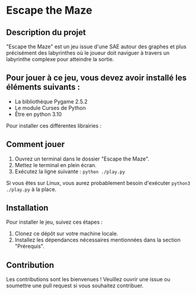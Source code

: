 # Escape the Maze

## Description du projet

"Escape the Maze" est un jeu issue d'une SAE autour des graphes et plus précisément des labyrinthes où le joueur doit naviguer à travers un labyrinthe complexe pour atteindre la sortie.

## Pour jouer à ce jeu, vous devez avoir installé les éléments suivants :

- La bibliothèque Pygame 2.5.2
- Le module Curses de Python
- Être en python 3.10

Pour installer ces différentes librairies : 



## Comment jouer
1. Ouvrez un terminal dans le dossier "Escape the Maze".
2. Mettez le terminal en plein écran.
3. Exécutez la ligne suivante : `python ./play.py`

Si vous êtes sur Linux, vous aurez probablement besoin d'exécuter `python3 ./play.py` à la place.

## Installation
Pour installer le jeu, suivez ces étapes :
1. Clonez ce dépôt sur votre machine locale.
2. Installez les dépendances nécessaires mentionnées dans la section "Prérequis".

## Contribution
Les contributions sont les bienvenues ! Veuillez ouvrir une issue ou soumettre une pull request si vous souhaitez contribuer.
